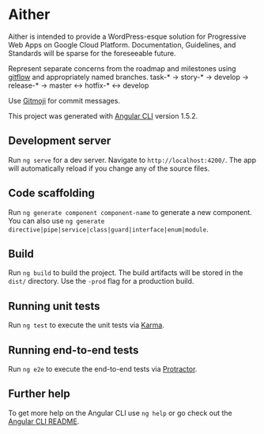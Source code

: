 # Aither

Aither is intended to provide a WordPress-esque solution for Progressive Web Apps on Google Cloud Platform.
Documentation, Guidelines, and Standards will be sparse for the foreseeable future.

Represent separate concerns from the roadmap and milestones using [gitflow](http://nvie.com/posts/a-successful-git-branching-model/) and appropriately named branches.
  task-\* -> story-\* -> develop -> release-\* -> master <-> hotfix-\* <-> develop

Use [Gitmoji](https://gitmoji.carloscuesta.me/) for commit messages.

This project was generated with [Angular CLI](https://github.com/angular/angular-cli) version 1.5.2.

## Development server

Run `ng serve` for a dev server. Navigate to `http://localhost:4200/`. The app will automatically reload if you change any of the source files.

## Code scaffolding

Run `ng generate component component-name` to generate a new component. You can also use `ng generate directive|pipe|service|class|guard|interface|enum|module`.

## Build

Run `ng build` to build the project. The build artifacts will be stored in the `dist/` directory. Use the `-prod` flag for a production build.

## Running unit tests

Run `ng test` to execute the unit tests via [Karma](https://karma-runner.github.io).

## Running end-to-end tests

Run `ng e2e` to execute the end-to-end tests via [Protractor](http://www.protractortest.org/).

## Further help

To get more help on the Angular CLI use `ng help` or go check out the [Angular CLI README](https://github.com/angular/angular-cli/blob/master/README.md).
